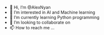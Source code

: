 - 👋 Hi, I’m @AlexNyan
- 👀 I’m interested in AI and Machine learning
- 🌱 I’m currently learning Python programming
- 💞️ I’m looking to collaborate on 
- 📫 How to reach me ...

<!---
AlexNyan/AlexNyan is a ✨ special ✨ repository because its `README.md` (this file) appears on your GitHub profile.
You can click the Preview link to take a look at your changes.
--->
